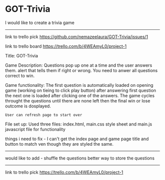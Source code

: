 # GOT-Trivia

I would like to create a trivia game


*************************
link to trello pick
https://github.com/nemazeelaura/GOT-Trivia/issues/1

link to trello board
https://trello.com/b/4WEAmyL0/project-1

Title: GOT-Trivia

Game Description:
	Questions pop up one at a time and the user answers them. alert that tells them if right or wrong. You need to anwer all questions correct to win.

Game functionality:
    The first question is automatically loaded on opening game (working on tieing to click play button)	after answering first question the next one is loaded after clicking one of the answers. The game cycles throught the questions until there are none left then the final win or lose outcome is dosplayed.

    User can refresh page to start over


File set up:
	Used three files: index.html, main.css style sheet and main.js javascript file for functionality

things i need to fix - I can't get the index page and game page title and button to match ven though they are styled the same.

*************************
would like to add - shuffle the questions
better way to store the questions


*************************
link to trello pick
https://trello.com/b/4WEAmyL0/project-1

